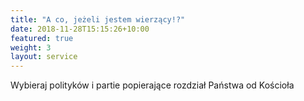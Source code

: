```yaml
---
title: "A co, jeżeli jestem wierzący!?"
date: 2018-11-28T15:15:26+10:00
featured: true
weight: 3
layout: service
---
```


Wybieraj polityków i partie popierające rozdział Państwa od Kościoła
